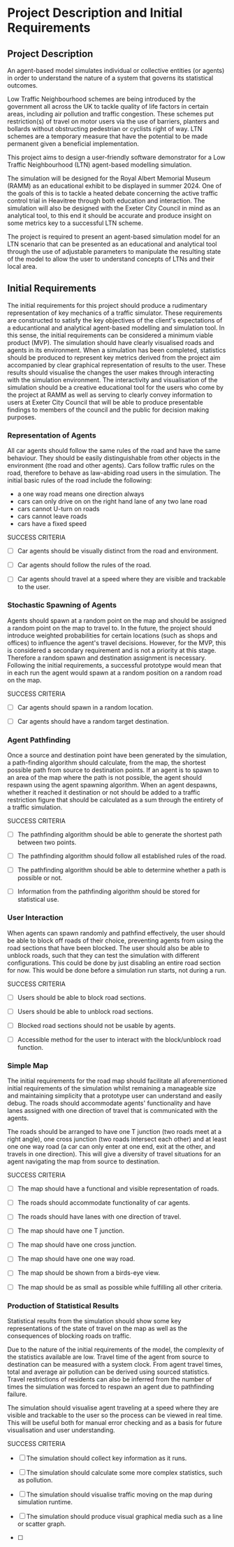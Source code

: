# Project Description and Initial Requirements

## Project Description

An agent-based model simulates individual or collective entities (or agents) in order to understand the nature of a system that governs its statistical outcomes.

Low Traffic Neighbourhood schemes are being introduced by the government all across the UK to tackle quality of life factors in certain areas, including air pollution and traffic congestion. These schemes put restriction(s) of travel on motor users via the use of barriers, planters and bollards without obstructing pedestrian or cyclists right of way. LTN schemes are a temporary measure that have the potential to be made permanent given a beneficial implementation.

This project aims to design a user-friendly software demonstrator for a Low Traffic Neighbourhood (LTN) agent-based modelling simulation.

The simulation will be designed for the Royal Albert Memorial Museum (RAMM) as an educational exhibit to be displayed in summer 2024. One of the goals of this is to tackle a heated debate concerning the active traffic control trial in Heavitree through both education and interaction.  The simulation will also be designed with the Exeter City Council in mind as an analytical tool, to this end it should be accurate and produce insight on some metrics key to a successful LTN scheme.

The project is required to present an agent-based simulation model for an LTN scenario that can be presented as an educational and analytical tool through the use of adjustable parameters to manipulate the resulting state of the model to allow the user to understand concepts of LTNs and their local area.

## Initial Requirements

The initial requirements for this project should produce a rudimentary representation of key mechanics of a traffic simulator. These requirements are constructed to satisfy the key objectives of the client's expectations of a educantional and analytical agent-based modelling and simulation tool. In this sense, the initial requirements can be considered a minimum viable product (MVP). The simulation should have clearly visualised roads and agents in its environment.  When a simulation has been completed, statistics should be produced to represent key metrics derived from the project aim accompanied by clear graphical representation of results to the user. These results should visualise the changes the user makes through interacting with the simulation environment. The interactivity and visualisation of the simulation should be a creative educational tool for the users who come by the project at RAMM as well as serving to clearly convey information to users at Exeter City Council that will be able to produce presentable findings to members of the council and the public for decision making purposes.

### Representation of Agents

All car agents should follow the same rules of the road and have the same behaviour. They should be easily distinguishable from other objects in the environment (the road and other agents). Cars follow traffic rules on the road, therefore to behave as law-abiding road users in the simulation. The initial basic rules of the road include the following:
 - a one way road means one direction always
 - cars can only drive on on the right hand lane of any two lane road
 - cars cannot U-turn on roads
 - cars cannot leave roads
 - cars have a fixed speed

SUCCESS CRITERIA 

 - [ ] Car agents should be visually distinct from the road and environment.

 - [ ] Car agents should follow the rules of the road.

 - [ ] Car agents should travel at a speed where they are visible and trackable to the user.

### Stochastic Spawning of Agents

Agents should spawn at a random point on the map and should be assigned a random point on the map to travel to. In the future, the project should introduce weighted probabilities for certain locations (such as shops and offices) to influence the agent's travel decisions. However, for the MVP, this is considered a secondary requirement and is not a priority at this stage. Therefore a random spawn and destination assignment is necessary. Following the initial requirements, a successful prototype would mean that in each run the agent would spawn at a random position on a random road on the map.

SUCCESS CRITERIA

 - [ ] Car agents should spawn in a random location.

 - [ ] Car agents should have a random target destination.

### Agent Pathfinding

Once a source and destination point have been generated by the simulation, a path-finding algorithm should calculate, from the map, the shortest possible path from source to destination points. 
If an agent is to spawn to an area of the map where the path is not possible, the agent should respawn using the agent spawning algorithm. When an agent despawns, whether it reached it destination or not should be added to a traffic restriction figure that should be calculated as a sum through the entirety of a traffic simulation.
    
SUCCESS CRITERIA

 - [ ] The pathfinding algorithm should be able to generate the shortest path between two points.
 
 - [ ] The pathfinding algorithm should follow all established rules of the road.
 
 - [ ] The pathfinding algorithm should be able to determine whether a path is possible or not.
 
 - [ ] Information from the pathfinding algorithm should be stored for statistical use.

### User Interaction

When agents can spawn randomly and pathfind effectively, the user should be able to block off roads of their choice, preventing agents from using the road sections that have been blocked. The user should also be able to unblock roads, such that they can test the simulation with different configurations. This could be done by just disabling an entire road section for now. This would be done before a simulation run starts, not during a run.

SUCCESS CRITERIA   

 - [ ] Users should be able to block road sections.

 - [ ] Users should be able to unblock road sections.

 - [ ] Blocked road sections should not be usable by agents.
       
 - [ ] Accessible method for the user to interact with the block/unblock road function.

### Simple Map

The initial requirements for the road map should facilitate all aforementioned initial requirements of the simulation whilst remaining a manageable size and maintaining simplicity that a prototype user can understand and easily debug. The roads should accommodate agents' functionality and have lanes assigned with one direction of travel that is communicated with the agents.

The roads should be arranged to have one T junction (two roads meet at a right angle), one cross junction (two roads intersect each other) and at least one one way road (a car can only enter at one end, exit at the other, and travels in one direction). This will give a diversity of travel situations for an agent navigating the map from source to destination.

SUCCESS CRITERIA

 - [ ] The map should have a functional and visible representation of roads.

 - [ ] The roads should accommodate functionality of car agents.

 - [ ] The roads should have lanes with one direction of travel.

 - [ ] The map should have one T junction.

 - [ ] The map should have one cross junction.

 - [ ] The map should have one one way road.

 - [ ] The map should be shown from a birds-eye view.

 - [ ] The map should be as small as possible while fulfilling all other criteria.


### Production of Statistical Results

Statistical results from the simulation should show some key representations of the state of travel on the map as well as the consequences of blocking roads on traffic.

Due to the nature of the initial requirements of the model, the complexity of the statistics available are low. Travel time of the agent from source to destination can be measured with a system clock. From agent travel times, total and average air pollution can be derived using sourced statistics. Travel restrictions of residents can also be inferred from the number of times the simulation was forced to respawn an agent due to pathfinding failure.

The simulation should visualise agent traveling at a speed where they are visible and trackable to the user so the process can be viewed in real time. This will be useful both for manual error checking and as a basis for future visualisation and user understanding. 

SUCCESS CRITERIA

 - [ ] The simulation should collect key information as it runs.

 - [ ] The simulation should calculate some more complex statistics, such as pollution.

 - [ ] The simulation should visualise traffic moving on the map during simulation runtime.

 - [ ] The simulation should produce visual graphical media such as a line or scatter graph.
 - [ ] 
